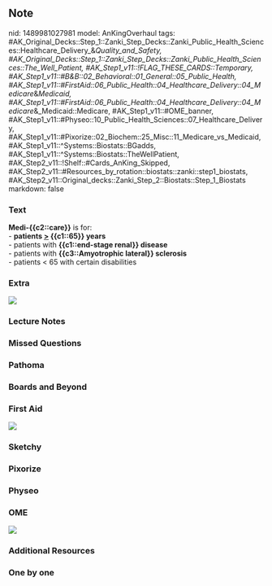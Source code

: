 ## Note
nid: 1489981027981
model: AnKingOverhaul
tags: #AK_Original_Decks::Step_1::Zanki_Step_Decks::Zanki_Public_Health_Sciences::Healthcare_Delivery_&_Quality_and_Safety, #AK_Original_Decks::Step_1::Zanki_Step_Decks::Zanki_Public_Health_Sciences::The_Well_Patient, #AK_Step1_v11::!FLAG_THESE_CARDS::Temporary, #AK_Step1_v11::#B&B::02_Behavioral::01_General::05_Public_Health, #AK_Step1_v11::#FirstAid::06_Public_Health::04_Healthcare_Delivery::04_Medicare_&_Medicaid, #AK_Step1_v11::#FirstAid::06_Public_Health::04_Healthcare_Delivery::04_Medicare_&_Medicaid::Medicare, #AK_Step1_v11::#OME_banner, #AK_Step1_v11::#Physeo::10_Public_Health_Sciences::07_Healthcare_Delivery, #AK_Step1_v11::#Pixorize::02_Biochem::25_Misc::11_Medicare_vs_Medicaid, #AK_Step1_v11::^Systems::Biostats::BGadds, #AK_Step1_v11::^Systems::Biostats::TheWellPatient, #AK_Step2_v11::!Shelf::#Cards_AnKing_Skipped, #AK_Step2_v11::#Resources_by_rotation::biostats::zanki::step1_biostats, #AK_Step2_v11::Original_decks::Zanki_Step_2::Biostats::Step_1_Biostats
markdown: false

### Text
<div>
  <b>Medi-{{c2::care}}</b> is for:
</div>
<div>
  - <b>patients <u>></u> {{c1::65}} years</b>
</div>
<div>
  - patients with <b>{{c1::end-stage renal}} disease</b>
</div>
<div>
  - patients with <b>{{c3::Amyotrophic lateral}} sclerosis</b>
</div>
<div>
  - patients < 65 with certain disabilities
</div>

### Extra
<img src="paste-340311733698614.jpg">

### Lecture Notes


### Missed Questions


### Pathoma


### Boards and Beyond


### First Aid
<img src="tmpPKGP_8.png">

### Sketchy


### Pixorize


### Physeo


### OME
<div class="ome-widget">
  <a href="https://onlinemeded.org?ref=anki"><img src=
  "_OME_AnkiFlashcards_General_7.png"></a>
</div>

### Additional Resources


### One by one

